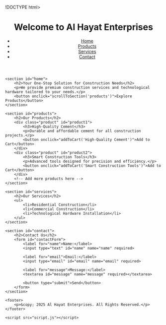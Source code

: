 !DOCTYPE html>
<html lang="en">
<head>
    <meta charset="UTF-8">
    <meta name="viewport" content="width=device-width, initial-scale=1.0">
    <title>Al Hayat Enterprises</title>
    <link rel="stylesheet" href="styles.css">
</head>
<body>
    <header>
        <h1>Welcome to Al Hayat Enterprises</h1>
        <nav>
            <ul>
                <li><a href="#home">Home</a></li>
                <li><a href="#products">Products</a></li>
                <li><a href="#services">Services</a></li>
                <li><a href="#contact">Contact</a></li>
            </ul>
        </nav>
    </header>

    <section id="home">
        <h2>Your One-Stop Solution for Construction Needs</h2>
        <p>We provide premium construction services and technological hardware tailored to your needs.</p>
        <button onclick="scrollToSection('products')">Explore Products</button>
    </section>

    <section id="products">
        <h2>Our Products</h2>
        <div class="product" id="product1">
            <h3>High-Quality Cement</h3>
            <p>Durable and affordable cement for all construction projects.</p>
            <button onclick="addToCart('High-Quality Cement')">Add to Cart</button>
        </div>
        <div class="product" id="product2">
            <h3>Smart Construction Tools</h3>
            <p>Advanced tools designed for precision and efficiency.</p>
            <button onclick="addToCart('Smart Construction Tools')">Add to Cart</button>
        </div>
        <!-- Add more products here -->
    </section>

    <section id="services">
        <h2>Our Services</h2>
        <ul>
            <li>Residential Construction</li>
            <li>Commercial Construction</li>
            <li>Technological Hardware Installation</li>
        </ul>
    </section>

    <section id="contact">
        <h2>Contact Us</h2>
        <form id="contactForm">
            <label for="name">Name:</label>
            <input type="text" id="name" name="name" required>
            
            <label for="email">Email:</label>
            <input type="email" id="email" name="email" required>
            
            <label for="message">Message:</label>
            <textarea id="message" name="message" required></textarea>
            
            <button type="submit">Send</button>
        </form>
    </section>

    <footer>
        <p>&copy; 2025 Al Hayat Enterprises. All Rights Reserved.</p>
    </footer>

    <script src="script.js"></script>
</body>
</html>
